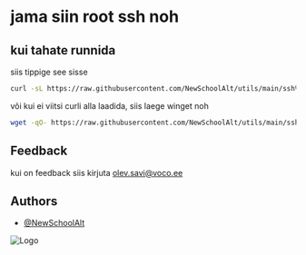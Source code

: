 
# jama siin root ssh noh





## kui tahate runnida

siis tippige see sisse

```bash
curl -sL https://raw.githubusercontent.com/NewSchoolAlt/utils/main/ssh%20root.sh | sudo bash

```
või kui ei viitsi curli alla laadida, siis laege winget noh
```bash
wget -qO- https://raw.githubusercontent.com/NewSchoolAlt/utils/main/ssh%20root.sh | sudo bash


```


## Feedback

kui on feedback siis kirjuta olev.savi@voco.ee


## Authors

- [@NewSchoolAlt](https://www.github.com/newSchoolAlt)


![Logo](https://i.imgur.com/PYE0JGM.png)

